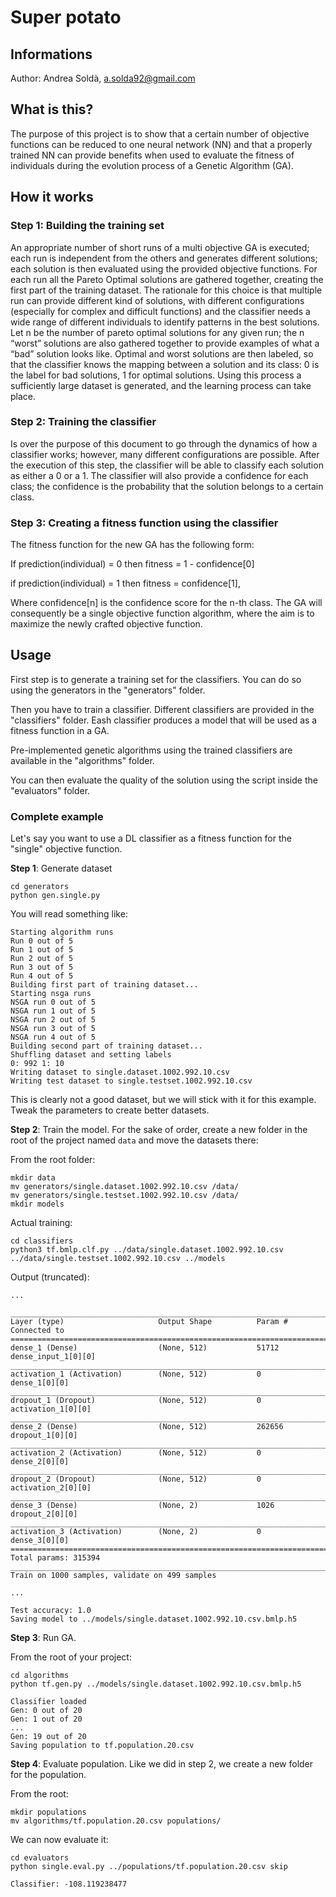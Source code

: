 # Super potato

## Informations
Author: Andrea Soldà, a.solda92@gmail.com

## What is this?
The purpose of this project is to show that a certain number of objective functions can be reduced to one neural network (NN) and that a properly trained NN can provide benefits when used to evaluate the fitness of individuals during the evolution process of a Genetic Algorithm (GA).

## How it works
### Step 1: Building the training set
An appropriate number of short runs of a multi objective GA is executed; each run is independent from the others and generates different solutions; each solution is then evaluated using the provided objective functions.
For each run all the Pareto Optimal solutions are gathered together, creating the first part of the training dataset. The rationale for this choice is that multiple run can provide different kind of solutions, with different configurations (especially for complex and difficult functions) and the classifier needs a wide range of different individuals to identify patterns in the best solutions.
Let n be the number of pareto optimal solutions for any given run; the n “worst” solutions are also gathered together to provide examples of what a “bad” solution looks like.
Optimal and worst solutions are then labeled, so that the classifier knows the mapping between a solution and its class: 0 is the label for bad solutions, 1 for optimal solutions.
Using this process a sufficiently large dataset is generated, and the learning process can take place.

### Step 2: Training the classifier
Is over the purpose of this document to go through the dynamics of how a classifier works; however, many different configurations are possible.
After the execution of this step, the classifier will be able to classify each solution as either a 0 or a 1. The classifier will also provide a confidence for each class; the confidence is the probability that the solution belongs to a certain class.

### Step 3: Creating a fitness function using the classifier
The fitness function for the new GA has the following form:

If prediction(individual) = 0 then fitness = 1 - confidence[0]

if prediction(individual) = 1 then fitness = confidence[1],

Where confidence[n] is the confidence score for the n-th class.
The GA will consequently be a single objective function algorithm, where the aim is to maximize the newly crafted objective function.

## Usage
First step is to generate a training set for the classifiers. You can do so using the generators in the "generators" folder.

Then you have to train a classifier. Different classifiers are provided in the "classifiers" folder. Eash classifier produces a model that will be used as a fitness function in a GA.

Pre-implemented genetic algorithms using the trained classifiers are available in the "algorithms" folder.

You can then evaluate the quality of the solution using the script inside the "evaluators" folder.

### Complete example

Let's say you want to use a DL classifier as a fitness function for the "single" objective function.

**Step 1**: Generate dataset
```
cd generators
python gen.single.py
```

You will read something like:
```
Starting algorithm runs
Run 0 out of 5
Run 1 out of 5
Run 2 out of 5
Run 3 out of 5
Run 4 out of 5
Building first part of training dataset...
Starting nsga runs
NSGA run 0 out of 5
NSGA run 1 out of 5
NSGA run 2 out of 5
NSGA run 3 out of 5
NSGA run 4 out of 5
Building second part of training dataset...
Shuffling dataset and setting labels
0: 992 1: 10
Writing dataset to single.dataset.1002.992.10.csv
Writing test dataset to single.testset.1002.992.10.csv
```

This is clearly not a good dataset, but we will stick with it for this example. Tweak the parameters to create better datasets.

**Step 2**: Train the model. For the sake of order, create a new folder in the root of the project named `data` and move the datasets there:

From the root folder:
```
mkdir data
mv generators/single.dataset.1002.992.10.csv /data/
mv generators/single.testset.1002.992.10.csv /data/
mkdir models
```

Actual training:
```
cd classifiers
python3 tf.bmlp.clf.py ../data/single.dataset.1002.992.10.csv ../data/single.testset.1002.992.10.csv ../models
```

Output (truncated):
```
...

____________________________________________________________________________________________________
Layer (type)                     Output Shape          Param #     Connected to
====================================================================================================
dense_1 (Dense)                  (None, 512)           51712       dense_input_1[0][0]
____________________________________________________________________________________________________
activation_1 (Activation)        (None, 512)           0           dense_1[0][0]
____________________________________________________________________________________________________
dropout_1 (Dropout)              (None, 512)           0           activation_1[0][0]
____________________________________________________________________________________________________
dense_2 (Dense)                  (None, 512)           262656      dropout_1[0][0]
____________________________________________________________________________________________________
activation_2 (Activation)        (None, 512)           0           dense_2[0][0]
____________________________________________________________________________________________________
dropout_2 (Dropout)              (None, 512)           0           activation_2[0][0]
____________________________________________________________________________________________________
dense_3 (Dense)                  (None, 2)             1026        dropout_2[0][0]
____________________________________________________________________________________________________
activation_3 (Activation)        (None, 2)             0           dense_3[0][0]
====================================================================================================
Total params: 315394
____________________________________________________________________________________________________
Train on 1000 samples, validate on 499 samples

...

Test accuracy: 1.0
Saving model to ../models/single.dataset.1002.992.10.csv.bmlp.h5
```

**Step 3**: Run GA.

From the root of your project:
```
cd algorithms
python tf.gen.py ../models/single.dataset.1002.992.10.csv.bmlp.h5
```

```
Classifier loaded
Gen: 0 out of 20
Gen: 1 out of 20
...
Gen: 19 out of 20
Saving population to tf.population.20.csv
```

**Step 4**: Evaluate population. Like we did in step 2, we create a new folder for the population.

From the root:
```
mkdir populations
mv algorithms/tf.population.20.csv populations/
```

We can now evaluate it:
```
cd evaluators
python single.eval.py ../populations/tf.population.20.csv skip
```

```
Classifier: -108.119238477
```